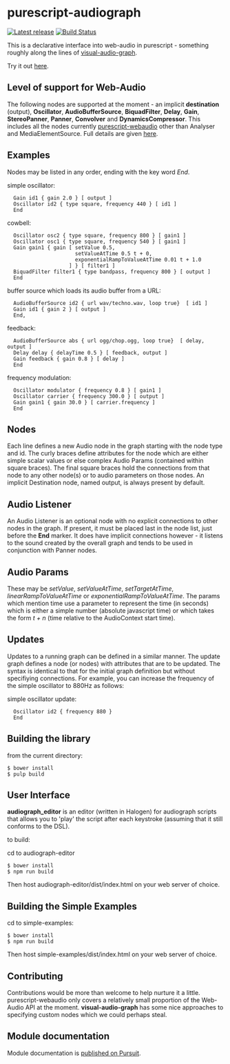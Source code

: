 purescript-audiograph
=====================


[![Latest release](http://img.shields.io/github/release/newlandsvalley/purescript-audiograph.svg)](https://github.com/newlandsvalley/purescript-audiograph/releases)
[![Build Status](https://travis-ci.org/newlandsvalley/purescript-audiograph.svg?branch=master)](https://travis-ci.org/newlandsvalley/purescript-audiograph)


This is a declarative interface into web-audio in purescript - something roughly along the lines of [visual-audio-graph](https://github.com/benji6/virtual-audio-graph).

Try it out [here](http://www.tradtunedb.org.uk:8602/).

Level of support for Web-Audio
------------------------------

The following nodes are supported at the moment - an implicit __destination__ (output), __Oscillator__, __AudioBufferSource__, __BiquadFilter__, __Delay__, __Gain__, __StereoPanner__, __Panner__, __Convolver__ and __DynamicsCompressor__. This includes all the nodes currently [purescript-webaudio](hhttps://pursuit.purescript.org/packages/purescript-webaudio/0.1.2) other than Analyser and MediaElementSource. Full details are given [here](https://github.com/newlandsvalley/purescript-audiograph/blob/master/NODES.md).


Examples
--------

Nodes may be listed in any order, ending with the key word _End_.

simple oscillator:

```   
  Gain id1 { gain 2.0 } [ output ]
  Oscillator id2 { type square, frequency 440 } [ id1 ]
  End
```

cowbell:

```
  Oscillator osc2 { type square, frequency 800 } [ gain1 ]
  Oscillator osc1 { type square, frequency 540 } [ gain1 ]
  Gain gain1 { gain [ setValue 0.5,
                      setValueAtTime 0.5 t + 0,
                      exponentialRampToValueAtTime 0.01 t + 1.0
                    ] } [ filter1 ]
  BiquadFilter filter1 { type bandpass, frequency 800 } [ output ]
  End
```

buffer source which loads its audio buffer from a URL:

```
  AudioBufferSource id2 { url wav/techno.wav, loop true}  [ id1 ]
  Gain id1 { gain 2 } [ output ]
  End,
```

feedback:

```
  AudioBufferSource abs { url ogg/chop.ogg, loop true}  [ delay, output ]
  Delay delay { delayTime 0.5 } [ feedback, output ]
  Gain feedback { gain 0.8 } [ delay ]
  End
```

frequency modulation:

```
  Oscillator modulator { frequency 0.8 } [ gain1 ]
  Oscillator carrier { frequency 300.0 } [ output ]
  Gain gain1 { gain 30.0 } [ carrier.frequency ]
  End
```

Nodes
-----

Each line defines a new Audio node in the graph starting with the node type and id.  The curly braces define attributes for the node which are either simple scalar values or else complex Audio Params (contained within square braces). The final square braces hold the connections from that node to any other node(s) or to audio parameters on those nodes. An implicit Destination node, named output, is always present by default.

Audio Listener
--------------

An Audio Listener is an optional node with no explicit connections to other nodes in the graph. If present, it must be placed last in the node list, just before the __End__ marker. It does have implicit connections however - it listens to the sound created by the overall graph and tends to be used in conjunction with Panner nodes.

Audio Params
------------

These may be _setValue_, _setValueAtTime_, _setTargetAtTime_, _linearRampToValueAtTime_ or  _exponentialRampToValueAtTime_. The params which mention time use a parameter to represent the time (in seconds) which is either a simple number (absolute javascript time) or which takes the form _t + n_ (time relative to the AudioContext start time).

Updates
-------

Updates to a running graph can be defined in a similar manner.  The update graph defines a node (or nodes) with attributes that are to be updated.  The syntax is identical to that for the initial graph definition but without specifiying connections.  For example, you can increase the frequency of the simple oscillator to 880Hz as follows:

simple oscillator update:

```
  Oscillator id2 { frequency 880 }
  End
```

Building the library
--------------------

from the current directory:

    $ bower install
    $ pulp build

User Interface
--------------

__audiograph_editor__ is an editor (written in Halogen) for audiograph scripts that allows you to 'play' the script after each keystroke (assuming that it still conforms to the DSL).

to build:

cd to audiograph-editor

    $ bower install
    $ npm run build

Then host audiograph-editor/dist/index.html on your web server of choice.    

Building the Simple Examples
----------------------------

cd to simple-examples:

    $ bower install
    $ npm run build

Then host simple-examples/dist/index.html on your web server of choice.

Contributing
------------

Contributions would be more than welcome to help nurture it a little. purescript-webaudio only covers a relatively small proportion of the Web-Audio API at the moment. __visual-audio-graph__ has some nice approaches to specifying custom nodes which we could perhaps steal.

Module documentation
--------------------

Module documentation is [published on Pursuit](http://pursuit.purescript.org/packages/purescript-audiograph).
